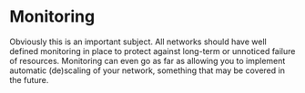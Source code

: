 # Monitoring
Obviously this is an important subject. All networks should have well defined monitoring in place to protect against long-term or unnoticed failure of resources. Monitoring can even go as far as allowing you to implement automatic (de)scaling of your network, something that may be covered in the future.

